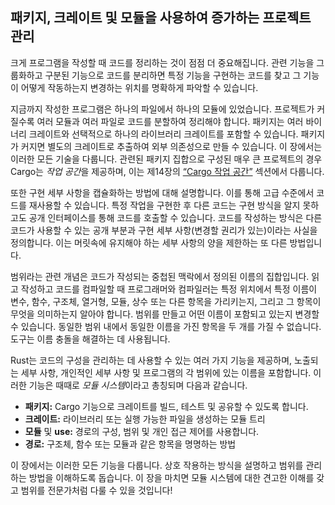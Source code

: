 ## 패키지, 크레이트 및 모듈을 사용하여 증가하는 프로젝트 관리

크게 프로그램을 작성할 때 코드를 정리하는 것이 점점 더 중요해집니다. 관련 기능을 그룹화하고 구분된 기능으로 코드를 분리하면 특정 기능을 구현하는 코드를 찾고 그 기능이 어떻게 작동하는지 변경하는 위치를 명확하게 파악할 수 있습니다.

지금까지 작성한 프로그램은 하나의 파일에서 하나의 모듈에 있었습니다. 프로젝트가 커질수록 여러 모듈과 여러 파일로 코드를 분할하여 정리해야 합니다. 패키지는 여러 바이너리 크레이트와 선택적으로 하나의 라이브러리 크레이트를 포함할 수 있습니다. 패키지가 커지면 별도의 크레이트로 추출하여 외부 의존성으로 만들 수 있습니다. 이 장에서는 이러한 모든 기술을 다룹니다. 관련된 패키지 집합으로 구성된 매우 큰 프로젝트의 경우 Cargo는 *작업 공간*을 제공하며, 이는 제14장의 [“Cargo 작업 공간”][workspaces]<!-- ignore --> 섹션에서 다룹니다.

또한 구현 세부 사항을 캡슐화하는 방법에 대해 설명합니다. 이를 통해 고급 수준에서 코드를 재사용할 수 있습니다. 특정 작업을 구현한 후 다른 코드는 구현 방식을 알지 못하고도 공개 인터페이스를 통해 코드를 호출할 수 있습니다. 코드를 작성하는 방식은 다른 코드가 사용할 수 있는 공개 부분과 구현 세부 사항(변경할 권리가 있는)이라는 사실을 정의합니다. 이는 머릿속에 유지해야 하는 세부 사항의 양을 제한하는 또 다른 방법입니다.

범위라는 관련 개념은 코드가 작성되는 중첩된 맥락에서 정의된 이름의 집합입니다. 읽고 작성하고 코드를 컴파일할 때 프로그래머와 컴파일러는 특정 위치에서 특정 이름이 변수, 함수, 구조체, 열거형, 모듈, 상수 또는 다른 항목을 가리키는지, 그리고 그 항목이 무엇을 의미하는지 알아야 합니다. 범위를 만들고 어떤 이름이 포함되고 있는지 변경할 수 있습니다. 동일한 범위 내에서 동일한 이름을 가진 항목을 두 개를 가질 수 없습니다. 도구는 이름 충돌을 해결하는 데 사용됩니다.

Rust는 코드의 구성을 관리하는 데 사용할 수 있는 여러 가지 기능을 제공하며, 노출되는 세부 사항, 개인적인 세부 사항 및 프로그램의 각 범위에 있는 이름을 포함합니다. 이러한 기능은 때때로 *모듈 시스템*이라고 총칭되며 다음과 같습니다.

* **패키지:** Cargo 기능으로 크레이트를 빌드, 테스트 및 공유할 수 있도록 합니다.
* **크레이트:** 라이브러리 또는 실행 가능한 파일을 생성하는 모듈 트리
* **모듈** 및 **use:** 경로의 구성, 범위 및 개인 접근 제어를 사용합니다.
* **경로:** 구조체, 함수 또는 모듈과 같은 항목을 명명하는 방법

이 장에서는 이러한 모든 기능을 다룹니다. 상호 작용하는 방식을 설명하고 범위를 관리하는 방법을 이해하도록 돕습니다. 이 장을 마치면 모듈 시스템에 대한 견고한 이해를 갖고 범위를 전문가처럼 다룰 수 있을 것입니다!

[workspaces]: ch14-03-cargo-workspaces.html

